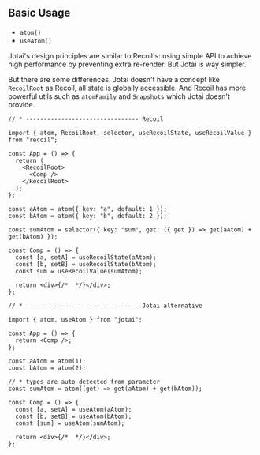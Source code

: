 ## Basic Usage

- `atom()`
- `useAtom()`

Jotai's design principles are similar to Recoil's: using simple API to achieve high performance by preventing extra re-render. But Jotai is way simpler.

But there are some differences. Jotai doesn't have a concept like `RecoilRoot` as Recoil, all state is globally accessible. And Recoil has more powerful utils such as `atomFamily` and `Snapshots` which Jotai doesn't provide.

```tsx
// * -------------------------------- Recoil

import { atom, RecoilRoot, selector, useRecoilState, useRecoilValue } from "recoil";

const App = () => {
  return (
    <RecoilRoot>
      <Comp />
    </RecoilRoot>
  );
};

const aAtom = atom({ key: "a", default: 1 });
const bAtom = atom({ key: "b", default: 2 });

const sumAtom = selector({ key: "sum", get: ({ get }) => get(aAtom) + get(bAtom) });

const Comp = () => {
  const [a, setA] = useRecoilState(aAtom);
  const [b, setB] = useRecoilState(bAtom);
  const sum = useRecoilValue(sumAtom);

  return <div>{/*  */}</div>;
};

// * -------------------------------- Jotai alternative

import { atom, useAtom } from "jotai";

const App = () => {
  return <Comp />;
};

const aAtom = atom(1);
const bAtom = atom(2);

// * types are auto detected from parameter
const sumAtom = atom((get) => get(aAtom) + get(bAtom));

const Comp = () => {
  const [a, setA] = useAtom(aAtom);
  const [b, setB] = useAtom(bAtom);
  const [sum] = useAtom(sumAtom);

  return <div>{/*  */}</div>;
};
```
